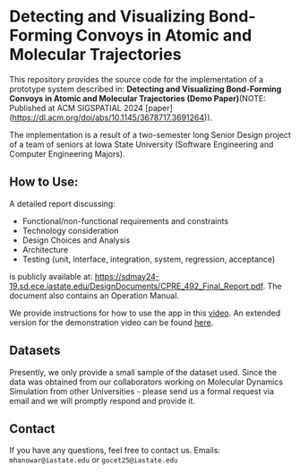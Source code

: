 # Detecting and Visualizing Bond-Forming Convoys in Atomic and Molecular Trajectories

This repository provides the source code for the implementation of a prototype system described in: **Detecting and Visualizing Bond-Forming Convoys in Atomic and Molecular Trajectories (Demo Paper)**(NOTE: Published at ACM SIGSPATIAL 2024 [paper] (https://dl.acm.org/doi/abs/10.1145/3678717.3691264)).

The implementation is a result of a two-semester long Senior Design project of a team of seniors at Iowa State University (Software Engineering and Computer Engineering Majors).

## How to Use:

A detailed report discussing:

- Functional/non-functional requirements and constraints
- Technology consideration
- Design Choices and Analysis
- Architecture
- Testing (unit, interface, integration, system, regression, acceptance)

is publicly available at: https://sdmay24-19.sd.ece.iastate.edu/DesignDocuments/CPRE_492_Final_Report.pdf. The document also contains an Operation Manual.

We provide instructions for how to use the app in this [video](Demo.mp4). An extended version for the demonstration video can be found [here](https://iowastate-my.sharepoint.com/:v:/g/personal/mhanowar_iastate_edu/EWPRfOWgxJBLktCQojAjmZgBF46prBUjvEeFvQKjnRWSYw?nav=eyJyZWZlcnJhbEluZm8iOnsicmVmZXJyYWxBcHAiOiJPbmVEcml2ZUZvckJ1c2luZXNzIiwicmVmZXJyYWxBcHBQbGF0Zm9ybSI6IldlYiIsInJlZmVycmFsTW9kZSI6InZpZXciLCJyZWZlcnJhbFZpZXciOiJNeUZpbGVzTGlua0NvcHkifX0&e=HGAY4r).

## Datasets

Presently, we only provide a small sample of the dataset used. Since the data was obtained from our collaborators working on Molecular Dynamics Simulation from other Universities - please send us a formal request via email and we will promptly respond and provide it.

## Contact

If you have any questions, feel free to contact us.
Emails: `mhanowar@iastate.edu` or `gocet25@iastate.edu`
